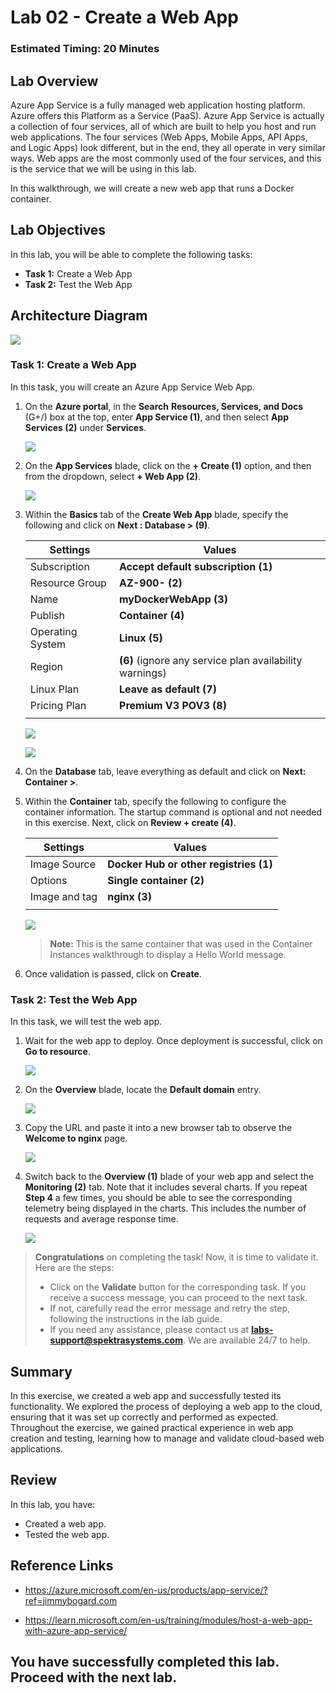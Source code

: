 # Lab 02 - Create a Web App

### Estimated Timing: 20 Minutes

## Lab Overview

Azure App Service is a fully managed web application hosting platform. Azure offers this Platform as a Service (PaaS). Azure App Service is actually a collection of four services, all of which are built to help you host and run web applications. The four services (Web Apps, Mobile Apps, API Apps, and Logic Apps) look different, but in the end, they all operate in very similar ways. Web apps are the most commonly used of the four services, and this is the service that we will be using in this lab.

In this walkthrough, we will create a new web app that runs a Docker container. 

## Lab Objectives

In this lab, you will be able to complete the following tasks:
+ **Task 1:** Create a Web App
+ **Task 2:** Test the Web App
  
## Architecture Diagram

![](../images/az900lab02.PNG) 

### Task 1: Create a Web App
In this task, you will create an Azure App Service Web App.

1. On the **Azure portal**, in the **Search** **Resources, Services, and Docs** (G+/) box at the top, enter **App Service (1)**, and then select **App Services (2)** under **Services**.

   ![](../images/az-900-11.png) 

1. On the **App Services** blade, click on the **+ Create (1)** option, and then from the dropdown, select **+ Web App (2)**.

   ![](../images/az-900-12.png) 

1. Within the **Basics** tab of the **Create Web App** blade, specify the following and click on **Next : Database > (9)**.
 
    | Settings | Values |
    | -- | -- |
    | Subscription | **Accept default subscription (1)** |
    | Resource Group | **AZ-900-<inject key="DeploymentID" enableCopy="false"/>** **(2)** |
    | Name | **myDockerWebApp<inject key="DeploymentID" enableCopy="false"/> (3)** |
    | Publish | **Container (4)** |
    | Operating System | **Linux (5)** |
    | Region | **<inject key="Region" enableCopy="false"/>** **(6)** (ignore any service plan availability warnings) |
    | Linux Plan | **Leave as default (7)** |
    | Pricing Plan | **Premium V3 POV3 (8)** |
    |||

    ![](../images/az-900-15.png)

    ![](../images/az-900-16.png)

1. On the **Database** tab, leave everything as default and click on **Next: Container >**.

1. Within the **Container** tab, specify the following to configure the container information. The startup command is optional and not needed in this exercise. Next, click on **Review + create (4)**.

    | Settings | Values |
    | -- | -- |
    | Image Source | **Docker Hub or other registries (1)** |
    | Options | **Single container (2)** |
    | Image and tag | **nginx (3)** |
    |||

    ![](./images/az-900-39.png)

    >**Note:** This is the same container that was used in the Container Instances walkthrough to display a Hello World message.

1. Once validation is passed, click on **Create**.

### Task 2: Test the Web App

In this task, we will test the web app.

1. Wait for the web app to deploy. Once deployment is successful, click on **Go to resource**.

   ![](../images/lab2-image5.png)

1. On the **Overview** blade, locate  the **Default domain** entry.

     ![](../images/lab2-image6.png)

1. Copy the URL and paste it into a new browser tab to observe the **Welcome to nginx** page.

    ![](images/labnew-02-5.png)

1. Switch back to the **Overview (1)** blade of your web app and select the **Monitoring (2)** tab. Note that it includes several charts. If you repeat **Step 4** a few times, you should be able to see the corresponding telemetry being displayed in the charts. This includes the number of requests and average response time.

    ![](images/az-900-40.png)

> **Congratulations** on completing the task! Now, it is time to validate it. Here are the steps:
> - Click on the **Validate** button for the corresponding task. If you receive a success message, you can proceed to the next task. 
> - If not, carefully read the error message and retry the step, following the instructions in the lab guide.
> - If you need any assistance, please contact us at **labs-support@spektrasystems.com**. We are available 24/7 to help.

<validation step="4d77e5af-2938-4f15-8e4f-d313fef1f4a3" />

## Summary

In this exercise, we created a web app and successfully tested its functionality. We explored the process of deploying a web app to the cloud, ensuring that it was set up correctly and performed as expected. Throughout the exercise, we gained practical experience in web app creation and testing, learning how to manage and validate cloud-based web applications.

## Review
In this lab, you have:
- Created a web app.
- Tested the web app.

## Reference Links

- https://azure.microsoft.com/en-us/products/app-service/?ref=jimmybogard.com

- https://learn.microsoft.com/en-us/training/modules/host-a-web-app-with-azure-app-service/

## You have successfully completed this lab. Proceed with the next lab.
